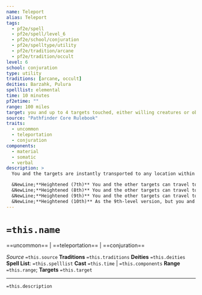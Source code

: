 ```yaml
---
name: Teleport
alias: Teleport
tags:
  - pf2e/spell
  - pf2e/spell/level_6
  - pf2e/school/conjuration
  - pf2e/spelltype/utility
  - pf2e/tradition/arcane
  - pf2e/tradition/occult
level: 6
school: conjuration
type: utility
traditions: [arcane, occult]
deities: Barzahk, Pulura
spelllist: elemental
time: 10 minutes
pf2etime: ""
range: 100 miles
target: you and up to 4 targets touched, either willing creatures or objects roughly the size of a creature.
source: "Pathfinder Core Rulebook"
traits:
  - uncommon
  - teleportation
  - conjuration
components:
  - material
  - somatic
  - verbal
description: >
  You and the targets are instantly transported to any location within range, as long as you can identify the location precisely both by its position relative to your starting position and by its appearance (or other identifying features). Incorrect knowledge of the location's appearance usually causes the spell to fail, but it could instead lead to teleporting to an unwanted location or some other unusual mishap determined by the GM. Teleport is not precise over great distances. The targets appear at a distance from the intended destination equal to roughly 1 percent of the total distance traveled, in a direction determined by the GM. For short journeys, this lack of precision is irrelevant, but for long distances this could be up to 1 mile.

  &NewLine;**Heightened (7th)** You and the other targets can travel to any location within 1,000 miles.
  &NewLine;**Heightened (8th)** You and the other targets can travel to any location on the same planet. If you travel more than 1,000 miles, you arrive only 10 miles off target.
  &NewLine;**Heightened (9th)** You and the other targets can travel to any location on another planet within the same solar system. Assuming you have accurate knowledge of the location's position and appearance, you arrive on the new planet 100 miles off target.
  &NewLine;**Heightened (10th)** As the 9th-level version, but you and the other targets can travel to any planet within the same galaxy.
---
```

# `=this.name`
==uncommon== | ==teleportation== | ==conjuration==

*Source* `=this.source`
**Traditions** `=this.traditions`
**Deities** `=this.deities`
**Spell List**: `=this.spelllist`
**Cast** `=this.time` | `=this.components`
**Range** `=this.range`; **Targets** `=this.target`

***
`=this.description`
